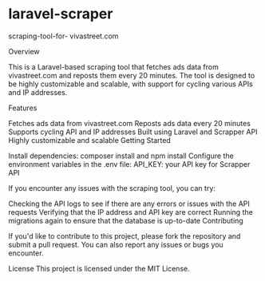# laravel-scraper
 
scraping-tool-for- vivastreet.com

Overview

This is a Laravel-based scraping tool that fetches ads data from vivastreet.com and reposts them every 20 minutes. The tool is designed to be highly customizable and scalable, with support for cycling various APIs and IP addresses.

Features

Fetches ads data from vivastreet.com
Reposts ads data every 20 minutes
Supports cycling API and IP addresses
Built using Laravel and Scrapper API
Highly customizable and scalable
Getting Started

Install dependencies: composer install and npm install
Configure the environment variables in the .env file:
API_KEY: your API key for Scrapper API

If you encounter any issues with the scraping tool, you can try:

Checking the API logs to see if there are any errors or issues with the API requests
Verifying that the IP address and API key are correct
Running the migrations again to ensure that the database is up-to-date
Contributing

If you'd like to contribute to this project, please fork the repository and submit a pull request. You can also report any issues or bugs you encounter.

License
This project is licensed under the MIT License.
